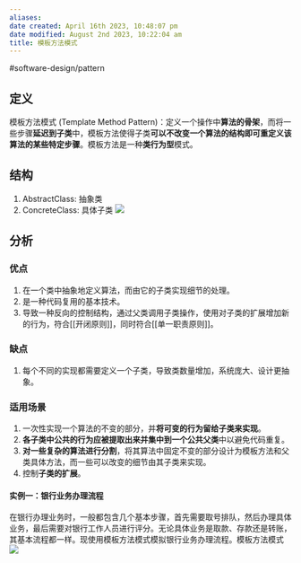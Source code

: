 ```yaml
---
aliases: 
date created: April 16th 2023, 10:48:07 pm
date modified: August 2nd 2023, 10:22:04 am
title: 模板方法模式
---
```

#software-design/pattern

## 定义
模板方法模式 (Template Method Pattern)：定义一个操作中**算法的骨架**，而将一些步骤**延迟到子类**中，模板方法使得子类**可以不改变一个算法的结构即可重定义该算法的某些特定步骤**。模板方法是一种**类行为型**模式。

## 结构
1. AbstractClass: 抽象类
2. ConcreteClass: 具体子类
![](https://spricoder.oss-cn-shanghai.aliyuncs.com/2021-Software-System-Design/img/lec06/13.png)

## 分析
### 优点
1. 在一个类中抽象地定义算法，而由它的子类实现细节的处理。
2. 是一种代码复用的基本技术。
3. 导致一种反向的控制结构，通过父类调用子类操作，使用对子类的扩展增加新的行为，符合[[开闭原则]]，同时符合[[单一职责原则]]。

### 缺点
1. 每个不同的实现都需要定义一个子类，导致类数量增加，系统庞大、设计更抽象。

### 适用场景
1. 一次性实现一个算法的不变的部分，并**将可变的行为留给子类来实现**。
2. **各子类中公共的行为应被提取出来并集中到一个公共父类**中以避免代码重复。
3. **对一些复杂的算法进行分割**，将其算法中固定不变的部分设计为模板方法和父类具体方法，而一些可以改变的细节由其子类来实现。
4. 控制**子类的扩展**。

#### 实例一：银行业务办理流程
在银行办理业务时，一般都包含几个基本步骤，首先需要取号排队，然后办理具体业务，最后需要对银行工作人员进行评分。无论具体业务是取款、存款还是转账，其基本流程都一样。现使用模板方法模式模拟银行业务办理流程。模板方法模式
![](https://spricoder.oss-cn-shanghai.aliyuncs.com/2021-Software-System-Design/img/lec06/14.png)
